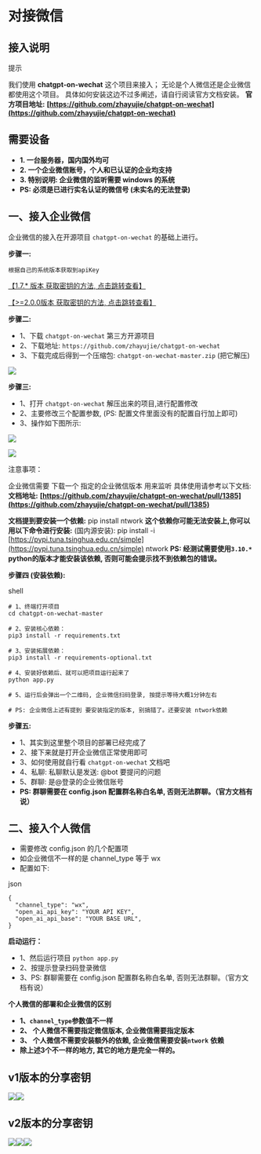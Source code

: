 # 对接微信

## 接入说明

提示

我们使用 **chatgpt-on-wechat** 这个项目来接入；
无论是个人微信还是企业微信都使用这个项目。
具体如何安装这边不过多阐述，请自行阅读官方文档安装。
**官方项目地址:**  **[https://github.com/zhayujie/chatgpt-on-wechat](https://github.com/zhayujie/chatgpt-on-wechat)**

## 需要设备

* **1. 一台服务器，国内国外均可**
* **2. 一个企业微信账号，个人和已认证的企业均支持**
* **3. 特别说明: 企业微信的监听需要 windows 的系统**
* **PS: 必须是已进行实名认证的微信号 (未实名的无法登录)**

## 一、接入企业微信

企业微信的接入在开源项目 `chatgpt-on-wechat` 的基础上进行。

**步骤一:**

`根据自己的系统版本获取到apiKey`

[【1.7.* 版本 获取密钥的方法, 点击跳转查看】](https://doc.chatmoney.cn/pro/third-deployment/on-wechat.html#v1%E7%89%88%E6%9C%AC%E7%9A%84%E5%88%86%E4%BA%AB%E5%AF%86%E9%92%A5)

[【&gt;=2.0.0版本 获取密钥的方法, 点击跳转查看】](https://doc.chatmoney.cn/pro/third-deployment/on-wechat.html#v2%E7%89%88%E6%9C%AC%E7%9A%84%E5%88%86%E4%BA%AB%E5%AF%86%E9%92%A5)

**步骤二:**

* 1、下载 `chatgpt-on-wechat` 第三方开源项目
* 2、下载地址: `https://github.com/zhayujie/chatgpt-on-wechat`
* 3、下载完成后得到一个压缩包: `chatgpt-on-wechat-master.zip` (把它解压)

![](https://doc.chatmoney.cn/docs/images/general/third-deployment/on-wechat/chatgpt-on-wechat.png)

**步骤三:**

* 1、打开 `chatgpt-on-wechat` 解压出来的项目,进行配置修改
* 2、主要修改三个配置参数, (PS: 配置文件里面没有的配置自行加上即可)
* 3、操作如下图所示:

![](https://doc.chatmoney.cn/docs/images/general/third-deployment/on-wechat/config_001.png)

![](https://doc.chatmoney.cn/docs/images/general/third-deployment/on-wechat/config_002.png)

注意事项：

企业微信需要 下载一个 指定的企业微信版本 用来监听
具体使用请参考以下文档:
**文档地址:**  **[https://github.com/zhayujie/chatgpt-on-wechat/pull/1385](https://github.com/zhayujie/chatgpt-on-wechat/pull/1385)**

**文档提到要安装一个依赖:** 
pip install ntwork
**这个依赖你可能无法安装上,你可以用以下命令进行安装:** 
(国内源安装): pip install -i [https://pypi.tuna.tsinghua.edu.cn/simple](https://pypi.tuna.tsinghua.edu.cn/simple) ntwork
**PS: 经测试需要使用** **​`3.10.*`​**  **python的版本才能安装该依赖, 否则可能会提示找不到依赖包的错误。**

**步骤四 (安装依赖):**

shell

```
# 1、终端打开项目
cd chatgpt-on-wechat-master

# 2、安装核心依赖：
pip3 install -r requirements.txt

# 3、安装拓展依赖：
pip3 install -r requirements-optional.txt

# 4、安装好依赖后、就可以把项目运行起来了
python app.py

# 5、运行后会弹出一个二维码, 企业微信扫码登录, 按提示等待大概1分钟左右

# PS: 企业微信上述有提到 要安装指定的版本, 别搞错了。还要安装 ntwork依赖
```

**步骤五:**

* 1、其实到这里整个项目的部署已经完成了
* 2、接下来就是打开企业微信正常使用即可
* 3、如何使用就自行看 `chatgpt-on-wechat` 文档吧
* 4、私聊: 私聊默认是发送: @bot 要提问的问题
* 5、群聊: 是@登录的企业微信账号
* **PS: 群聊需要在 config.json 配置群名称白名单, 否则无法群聊。（官方文档有说）**

## 二、接入个人微信

* 需要修改 config.json 的几个配置项
* 如企业微信不一样的是 channel\_type 等于 wx
* 配置如下:

json

```
{
  "channel_type": "wx",
  "open_ai_api_key": "YOUR API KEY",
  "open_ai_api_base": "YOUR BASE URL",
}
```

**启动运行：**

* 1、然后运行项目 `python app.py`
* 2、按提示登录扫码登录微信
* 3、PS: 群聊需要在 config.json 配置群名称白名单, 否则无法群聊。（官方文档有说）

**个人微信的部署和企业微信的区别**

* **1、**​**​`channel_type`​** **参数值不一样**
* **2、 个人微信不需要指定微信版本, 企业微信需要指定版本**
* **3、 个人微信不需要安装额外的依赖, 企业微信需要安装** **​`ntwork`​** **依赖**
* **除上述3个不一样的地方, 其它的地方是完全一样的。**

## v1版本的分享密钥

![](https://doc.chatmoney.cn/docs/images/general/third-deployment/on-wechat/get_key_001.png)![](https://doc.chatmoney.cn/docs/images/general/third-deployment/on-wechat/get_key_002.png)

## v2版本的分享密钥

![](https://doc.chatmoney.cn/docs/images/general/third-deployment/on-wechat/2.0-key-001.png)![](https://doc.chatmoney.cn/docs/images/general/third-deployment/on-wechat/2.0-key-002.png)![](https://doc.chatmoney.cn/docs/images/general/third-deployment/on-wechat/2.0-key-003.png)